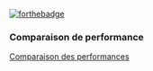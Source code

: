 [![forthebadge](https://forthebadge.com/images/badges/made-with-javascript.svg)](https://forthebadge.com)

### Comparaison de performance

[Comparaison des performances ](https://jsben.ch/dCYY0)
